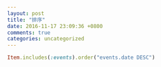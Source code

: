 ```yaml
---
layout: post
title: "排序"
date: 2016-11-17 23:09:36 +0800
comments: true
categories: uncategorized
---
```

``` ruby
Item.includes(:events).order("events.date DESC")
```